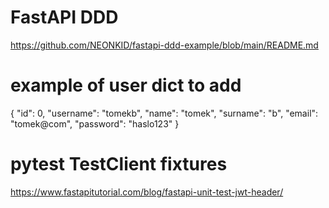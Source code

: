 # FastAPI DDD
https://github.com/NEONKID/fastapi-ddd-example/blob/main/README.md

# example of user dict to add
{
  "id": 0,
  "username": "tomekb",
  "name": "tomek",
  "surname": "b",
  "email": "tomek@com",
  "password": "haslo123"
}

# pytest TestClient fixtures
https://www.fastapitutorial.com/blog/fastapi-unit-test-jwt-header/